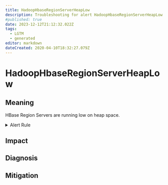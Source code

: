 ```yaml
---
title: HadoopHbaseRegionServerHeapLow
description: Troubleshooting for alert HadoopHbaseRegionServerHeapLow
#published: true
date: 2023-12-12T21:12:32.022Z
tags: 
  - LGTM
  - generated
editor: markdown
dateCreated: 2020-04-10T18:32:27.079Z
---
```


# HadoopHbaseRegionServerHeapLow

## Meaning
[//]: # "Short paragraph that explains what the alert means"
HBase Region Servers are running low on heap space.

<details>
  <summary>Alert Rule</summary>

{{% rule "hadoop/jmx_exporter.yml" "HadoopHbaseRegionServerHeapLow" %}}

{{% comment %}}

```yaml
alert: HadoopHbaseRegionServerHeapLow
expr: hadoop_hbase_region_server_heap_bytes / hadoop_hbase_region_server_max_heap_bytes < 0.2
for: 10m
labels:
    severity: critical
annotations:
    summary: Hadoop HBase Region Server Heap Low (instance {{ $labels.instance }})
    description: |-
        HBase Region Servers are running low on heap space.
          VALUE = {{ $value }}
          LABELS = {{ $labels }}
    runbook: https://github.com/srerun/prometheus-alerts/blob/main/content/runbooks/jmx_exporter/HadoopHbaseRegionServerHeapLow.md

```

{{% /comment %}}

</details>


## Impact
[//]: # "What could / will happen if the alert is not addressed"



## Diagnosis
[//]: # "Steps to take to identify the cause of the problem"



## Mitigation
[//]: # "The steps necessary to resolve the alert"
